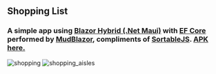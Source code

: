 ## Shopping List

### A simple app using [Blazor Hybrid (.Net Maui)](https://dotnet.microsoft.com/en-us/apps/aspnet/web-apps/blazor) with [EF Core](https://docs.microsoft.com/en-us/ef/core/) performed by [MudBlazor](https://www.mudblazor.com/), compliments of [SortableJS](https://sortablejs.github.io/Sortable/). [APK here.](https://drive.google.com/file/d/1SE7r8wClQKF7OIKWv659Ea_6pAg5fjLa/view?usp=sharing)

![shopping](https://github.com/ravi66/Shopping/assets/22397061/3c2d43ee-24ad-400d-a17b-8db001a0b7cc)
![shopping_aisles](https://github.com/ravi66/Shopping/assets/22397061/bf2fbe6a-2aa7-41df-b121-bd4c1e684aca)
